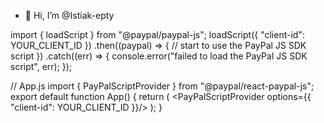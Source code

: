 - 👋 Hi, I’m @Istiak-epty


<script src="https://www.paypal.com/sdk/js?client-id=YOUR_CLIENT_ID"></script>

import { loadScript } from "@paypal/paypal-js";
loadScript({ "client-id": YOUR_CLIENT_ID })
.then((paypal) => {
    // start to use the PayPal JS SDK script
})
.catch((err) => {
    console.error("failed to load the PayPal JS SDK script", err);
});

<script src="https://www.paypal.com/sdk/js?client-id=test"></script>
<script>
    paypal.Buttons().render("body");
</script>

// App.js
import { PayPalScriptProvider } from "@paypal/react-paypal-js";
export default function App() {
    return (
        <PayPalScriptProvider options={{ "client-id": YOUR_CLIENT_ID }}/>
    );
}
